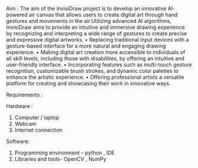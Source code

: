 Aim : 
The aim of the InvisiDraw project is to develop an innovative AI-powered air canvas that allows users to create digital art through hand gestures and movements in the air.Utilizing advanced AI algorithms, InvisiDraw aims to provide an intuitive and immersive drawing experience by recognizing and interpreting a wide range of gestures to create precise and expressive digital artworks.
• Replacing traditional input devices with a gesture-based interface for a more natural and engaging drawing experience.
• Making digital art creation more accessible to individuals of all skill levels, including those with disabilities, by offering an intuitive and user-friendly interface.
• Incorporating features such as multi-touch gesture recognition, customizable brush strokes, and dynamic color palettes to enhance the artistic experience.
• Offering professional artists a versatile platform for creating and showcasing their work in innovative ways.

Requirements :

Hardware :
1. Computer / laptop
2. Webcam
3. Internet connection

Software:
1. Programming environment – python , IDE
2. Libraries and tools- OpenCV , NumPy